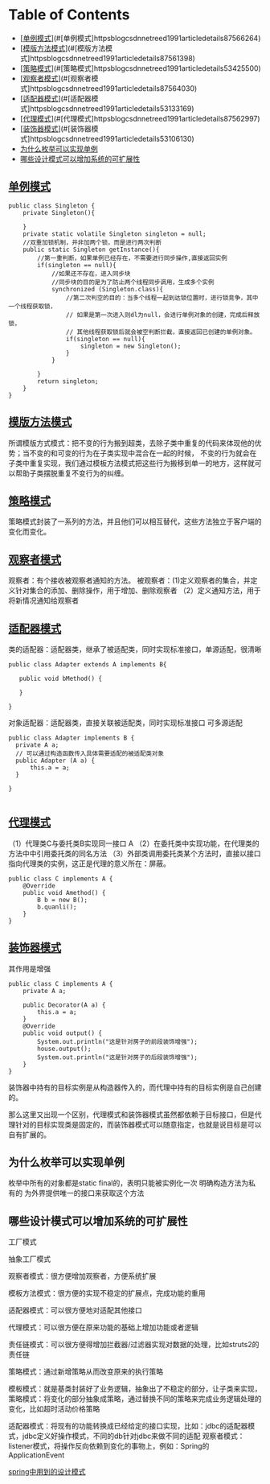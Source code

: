 # Table of Contents

  * [[单例模式](https://blog.csdn.net/reed1991/article/details/87566264)](#[单例模式]httpsblogcsdnnetreed1991articledetails87566264)
  * [[模版方法模式](https://blog.csdn.net/reed1991/article/details/87561398)](#[模版方法模式]httpsblogcsdnnetreed1991articledetails87561398)
  * [[策略模式](https://blog.csdn.net/reed1991/article/details/53425500)](#[策略模式]httpsblogcsdnnetreed1991articledetails53425500)
  * [[观察者模式](https://blog.csdn.net/reed1991/article/details/87564030)](#[观察者模式]httpsblogcsdnnetreed1991articledetails87564030)
  * [[适配器模式](https://blog.csdn.net/reed1991/article/details/53133169)](#[适配器模式]httpsblogcsdnnetreed1991articledetails53133169)
  * [[代理模式](https://blog.csdn.net/reed1991/article/details/87562997)](#[代理模式]httpsblogcsdnnetreed1991articledetails87562997)
  * [[装饰器模式](https://blog.csdn.net/reed1991/article/details/53106130)](#[装饰器模式]httpsblogcsdnnetreed1991articledetails53106130)
  * [为什么枚举可以实现单例](#为什么枚举可以实现单例)
  * [哪些设计模式可以增加系统的可扩展性](#哪些设计模式可以增加系统的可扩展性)



## [单例模式](https://blog.csdn.net/reed1991/article/details/87566264)
```
public class Singleton {
    private Singleton(){
 
    }
    private static volatile Singleton singleton = null;
    //双重加锁机制，并非加两个锁，而是进行两次判断
    public static Singleton getInstance(){
        //第一重判断，如果单例已经存在，不需要进行同步操作,直接返回实例
        if(singleton == null){
            //如果还不存在，进入同步块
            //同步块的目的是为了防止两个线程同步调用，生成多个实例
            synchronized (Singleton.class){
                //第二次判空的目的：当多个线程一起到达锁位置时，进行锁竞争，其中一个线程获取锁，
                // 如果是第一次进入则dl为null，会进行单例对象的创建，完成后释放锁，
                // 其他线程获取锁后就会被空判断拦截，直接返回已创建的单例对象。
                if(singleton == null){
                    singleton = new Singleton();
                }
            }
 
        }
        return singleton;
    }
}
```
## [模版方法模式](https://blog.csdn.net/reed1991/article/details/87561398)
所谓模版方式模式：把不变的行为搬到超类，去除子类中重复的代码来体现他的优势；当不变的和可变的行为在子类实现中混合在一起的时候，
不变的行为就会在子类中重复实现，我们通过模板方法模式把这些行为搬移到单一的地方，这样就可以帮助子类摆脱重复不变行为的纠缠。

## [策略模式](https://blog.csdn.net/reed1991/article/details/53425500)
策略模式封装了一系列的方法，并且他们可以相互替代，这些方法独立于客户端的变化而变化。

## [观察者模式](https://blog.csdn.net/reed1991/article/details/87564030)
观察者：有个接收被观察者通知的方法。
被观察者：(1)定义观察者的集合，并定义针对集合的添加、删除操作，用于增加、删除观察者
       （2）定义通知方法，用于将新情况通知给观察者
       
## [适配器模式](https://blog.csdn.net/reed1991/article/details/53133169)
类的适配器：适配器类，继承了被适配类，同时实现标准接口，单源适配，很清晰
 ```
public class Adapter extends A implements B{

	public void bMethod() {
		
	}
	
}
 ```
 对象适配器：适配器类，直接关联被适配类，同时实现标准接口   可多源适配
  ```
 public class Adapter implements B {
	private A a;
	// 可以通过构造函数传入具体需要适配的被适配类对象
    public Adapter (A a) {
        this.a = a;
    }

}
	
```
## [代理模式](https://blog.csdn.net/reed1991/article/details/87562997)
（1）代理类C与委托类B实现同一接口 A 
（2）在委托类中实现功能，在代理类的方法中中引用委托类的同名方法
（3）外部类调用委托类某个方法时，直接以接口指向代理类的实例，这正是代理的意义所在：屏蔽。
```
public class C implements A {
    @Override
    public void Amethod() {
        B b = new B();
        b.quanli();
    }
}
```

## [装饰器模式](https://blog.csdn.net/reed1991/article/details/53106130)
其作用是增强
```
public class C implements A {
    private A a;

    public Decorator(A a) {
        this.a = a;
    }
    @Override
    public void output() {
        System.out.println("这是针对房子的前段装饰增强");
        house.output();
        System.out.println("这是针对房子的后段装饰增强");
    }
}
```
装饰器中持有的目标实例是从构造器传入的，而代理中持有的目标实例是自己创建的。

那么这里又出现一个区别，代理模式和装饰器模式虽然都依赖于目标接口，但是代理针对的目标实现类是固定的，而装饰器模式可以随意指定，也就是说目标是可以自有扩展的。

## 为什么枚举可以实现单例
枚举中所有的对象都是static final的，表明只能被实例化一次
明确构造方法为私有的
为外界提供唯一的接口来获取这个方法

## 哪些设计模式可以增加系统的可扩展性
工厂模式

抽象工厂模式

观察者模式：很方便增加观察者，方便系统扩展

模板方法模式：很方便的实现不稳定的扩展点，完成功能的重用

适配器模式：可以很方便地对适配其他接口

代理模式：可以很方便在原来功能的基础上增加功能或者逻辑

责任链模式：可以很方便得增加拦截器/过滤器实现对数据的处理，比如struts2的责任链

策略模式：通过新增策略从而改变原来的执行策略


模板模式：就是基类封装好了业务逻辑，抽象出了不稳定的部分，让子类来实现，
策略模式：将变化的部分抽象成策略，通过替换不同的策略来完成业务逻辑处理的变化，比如超时活动价格策略

适配器模式：将现有的功能转换成已经给定的接口实现，比如：jdbc的适配器模式，jdbc定义好操作模式，不同的db针对jdbc来做不同的适配
观察者模式：listener模式，将操作反向依赖到变化的事物上，例如：Spring的ApplicationEvent


[spring中用到的设计模式](https://blog.csdn.net/renxing521/article/details/80614612)
